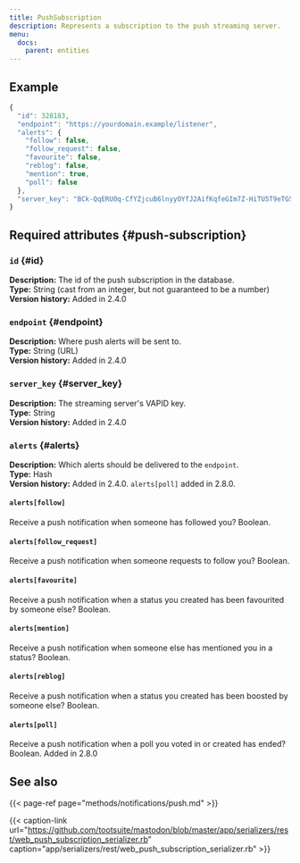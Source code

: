 ```yaml
---
title: PushSubscription
description: Represents a subscription to the push streaming server.
menu:
  docs:
    parent: entities
---
```


## Example

```javascript
{
  "id": 328183,
  "endpoint": "https://yourdomain.example/listener",
  "alerts": {
    "follow": false,
    "follow_request": false,
    "favourite": false,
    "reblog": false,
    "mention": true,
    "poll": false
  },
  "server_key": "BCk-QqERU0q-CfYZjcuB6lnyyOYfJ2AifKqfeGIm7Z-HiTU5T9eTG5GxVA0_OH5mMlI4UkkDTpaZwozy0TzdZ2M="
}
```

## Required attributes {#push-subscription}

### `id` {#id}

**Description:** The id of the push subscription in the database.\
**Type:** String \(cast from an integer, but not guaranteed to be a number\)\
**Version history:** Added in 2.4.0

### `endpoint` {#endpoint}

**Description:** Where push alerts will be sent to.\
**Type:** String \(URL\)\
**Version history:** Added in 2.4.0

### `server_key` {#server_key}

**Description:** The streaming server's VAPID key.\
**Type:** String\
**Version history:** Added in 2.4.0

### `alerts` {#alerts}

**Description:** Which alerts should be delivered to the `endpoint`.\
**Type:** Hash\
**Version history:** Added in 2.4.0. `alerts[poll]` added in 2.8.0.

#### `alerts[follow]`

Receive a push notification when someone has followed you? Boolean.

#### `alerts[follow_request]`

Receive a push notification when someone requests to follow you? Boolean.

#### `alerts[favourite]`

Receive a push notification when a status you created has been favourited by someone else? Boolean.

#### `alerts[mention]`

Receive a push notification when someone else has mentioned you in a status? Boolean.

#### `alerts[reblog]`

Receive a push notification when a status you created has been boosted by someone else? Boolean.

#### `alerts[poll]`

Receive a push notification when a poll you voted in or created has ended? Boolean. Added in 2.8.0

## See also

{{< page-ref page="methods/notifications/push.md" >}}

{{< caption-link url="https://github.com/tootsuite/mastodon/blob/master/app/serializers/rest/web_push_subscription_serializer.rb" caption="app/serializers/rest/web\_push\_subscription\_serializer.rb" >}}



